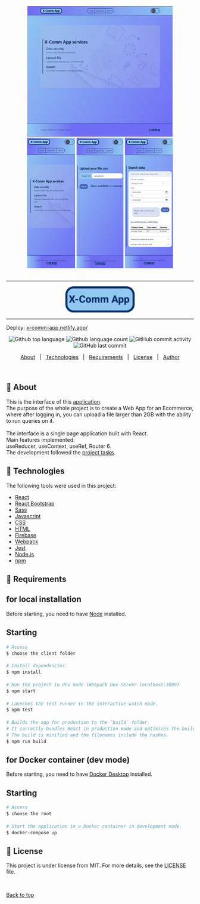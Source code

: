 <div id="top" align="center">
  <img src='client/public/app-repo-1.png' height= 350 />
  <img src='client/public/app-repo-2.png' height= 350 />
  <img src='client/public/app-repo-3.png' height= 350 />
  <img src='client/public/app-repo-4.png' height= 350 />
</div>
&#xa0;

<hr/>

<div align="center">
  <img src='client/public/logo-x-comm-app.png' height= 70/>
</div>

<hr/>

  <p>Deploy:
<a href="https://x-comm-app.netlify.app/">x-comm-app.netlify.app/</a>
</div>

<p align="center">
  <img alt="Github top language" src="https://img.shields.io/github/languages/top/cavaglieridomenico/x-comm-app-client?color=56BEB8">

  <img alt="Github language count" src="https://img.shields.io/github/languages/count/cavaglieridomenico/x-comm-app-client?color=56BEB8">

  <img alt="GitHub commit activity" src="https://img.shields.io/github/commit-activity/w/cavaglieridomenico/x-comm-app-client">

  <img alt="GitHub last commit" src="https://img.shields.io/github/last-commit/cavaglieridomenico/x-comm-app-client">
</p>

<p align="center">
  <a href="#pushpin-about">About</a> &#xa0; | &#xa0; 
  <a href="#pushpin-technologies">Technologies</a> &#xa0; | &#xa0;
  <a href="#pushpin-requirements">Requirements</a> &#xa0; | &#xa0;
  <a href="#memo-license">License</a> &#xa0; | &#xa0;
  <a href="https://github.com/cavaglieridomenico" target="_blank">Author</a>
</p>

<br>

## :pushpin: About

This is the interface of this [application](https://github.com/tomorrowdevs-projects/team2-real-world-app).<br>
The purpose of the whole project is to create a Web App for an Ecommerce, where after logging in, you can upload a file larger than 2GB with the ability to run queries on it.<br>
<br>
The interface is a single page application built with React.<br>
Main features implemented:<br>
useReducer, useContext, useRef, Router 6.
<br>
The development followed the <a href="https://github.com/tomorrowdevs-projects/team2-real-world-app/projects" target="_blank">project tasks</a>.

## :pushpin: Technologies

The following tools were used in this project:

- [React](https://reactjs.org//)
- [React Bootstrap](https://react-bootstrap.github.io/)
- [Sass](https://sass-lang.com/)
- [Javascript](https://www.ecma-international.org/publications-and-standards/standards/ecma-262/)
- [CSS](https://www.w3.org/Style/CSS/)
- [HTML](https://html.spec.whatwg.org/multipage/)
- [Firebase](https://firebase.google.com/)
- [Webpack](https://webpack.js.org/)
- [Jest](https://jestjs.io/)
- [Node.js](https://nodejs.org/en/)
- [npm](https://docs.npmjs.com/)

## :pushpin: Requirements

<h2>for local installation</h2>

Before starting, you need to have [Node](https://nodejs.org/en/) installed.

<h2>Starting</h2>

```bash
# Access
$ choose the client folder

# Install dependencies
$ npm install

# Run the project in dev mode (Webpack Dev Server localhost:3000)
$ npm start

# Launches the test runner in the interactive watch mode.
$ npm test

# Builds the app for production to the `build` folder.
# It correctly bundles React in production mode and optimizes the build for the best performance.
# The build is minified and the filenames include the hashes.
$ npm run build
```

<h2>for Docker container (dev mode)</h2>

Before starting, you need to have [Docker Desktop](https://www.docker.com/products/docker-desktop/) installed.

<h2>Starting</h2>

```bash
# Access
$ choose the root

# Start the application in a Docker container in development mode.
$ docker-compose up

```

## :memo: License

This project is under license from MIT. For more details, see the [LICENSE](LICENSE.md) file.

&#xa0;

<a href="#top">Back to top</a>
